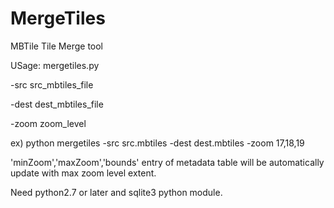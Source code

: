 # MergeTiles

MBTile Tile Merge tool

USage: mergetiles.py 

  -src src_mbtiles_file

  -dest dest_mbtiles_file

  -zoom zoom_level

ex) python mergetiles -src src.mbtiles -dest dest.mbtiles -zoom 17,18,19

'minZoom','maxZoom','bounds' entry of metadata table will be automatically update with max zoom level extent.

Need python2.7 or later and sqlite3 python module.


